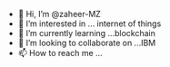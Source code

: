 - 👋 Hi, I’m @zaheer-MZ
- 👀 I’m interested in ... internet of things
- 🌱 I’m currently learning ...blockchain
- 💞️ I’m looking to collaborate on ...IBM
- 📫 How to reach me ...

<!---
zaheer-MZ/zaheer-MZ is a ✨ special ✨ repository because its `README.md` (this file) appears on your GitHub profile.
You can click the Preview link to take a look at your changes.
--->
